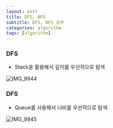 ```yaml
---
layout: post
title: DFS, BFS
subtitle: DFS, BFS 공부 
categories: algorithm
tags: [algorithm]
---
```


### DFS

- Stack을 활용해서 깊이를 우선적으로 탐색

![IMG_9944](https://user-images.githubusercontent.com/62547169/144569363-80dc8dea-16df-4365-9890-086b79b7e5c4.JPG)



### DFS

- Queue를 사용해서 너비를 우선적으로 탐색

![IMG_9945](https://user-images.githubusercontent.com/62547169/144570285-2d5b4564-926a-465e-8b24-54a893bb1cdc.JPG)
